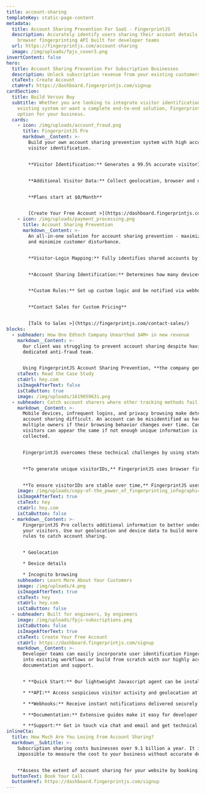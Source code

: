 ```yaml
---
title: account-sharing
templateKey: static-page-content
metadata:
  title: Account Sharing Prevention For SaaS - FingerprintJS
  description: Accurately identify users sharing their account details with our
    browser fingerprinting API built for developer teams
  url: https://fingerprintjs.com/account-sharing
  image: /img/uploads/fpjs_cover3.png
invertContent: false
hero:
  title: Account Sharing Prevention For Subscription Businesses
  description: Unlock subscription revenue from your existing customers.
  ctaText: Create Account
  ctaHref: https://dashboard.fingerprintjs.com/signup
cardSection:
  title: Build Versus Buy
  subtitle: Whether you are looking to integrate visitor identification with your
    existing system or want a complete end-to-end solution, FingerprintJS has an
    option for your business.
  cards:
    - icon: /img/uploads/account_fraud.png
      title: FingerprintJS Pro
      markdown__Content: >-
        Build your own account sharing prevention system with high accuracy
        visitor identification. 


        **Visitor Identification:** Generates a 99.5% accurate visitorID for each unique device that visits your website. VisitorIDs will need to be mapped to your logins and stored so you can identify shared accounts.


        **Additional Visitor Data:** Collect geolocation, browser and device details, and incognito mode detection for every visitor.


        **Plans start at $0/Month**


        [Create Your Free Account >](https://dashboard.fingerprintjs.com/signup)
    - icon: /img/uploads/payment_processing.png
      title: Account Sharing Prevention
      markdown__Content: >-
        An all-in-one solution for account sharing prevention - maximize revenue
        and minimize customer disturbance.


        **Visitor-Login Mapping:** Fully identifies shared accounts by mapping our 99.5% accurate visitorIDs to your logins. 


        **Account Sharing Identification:** Determines how many devices and browsers are being used to access each login, and flags accounts being shared between multiple individuals.


        **Custom Rules:** Set up custom logic and be notified via webhook when rules are triggered.


        **Contact Sales for Custom Pricing**


        [Talk to Sales >](https://fingerprintjs.com/contact-sales/)
blocks:
  - subheader: How One Edtech Company Unearthed $4M+ in new revenue
    markdown__Content: >-
      Our client was struggling to prevent account sharing despite having a
      dedicated anti-fraud team.


      Using FingerprintJS Account Sharing Prevention, **the company generated $4M in new revenue over six months.** The key to their success was FingerprintJS’s accurate visitor identifier and easy-to-use APIs.
    ctaText: Read the Case Study
    ctaUrl: hey.com
    isImageAfterText: false
    isCtaButton: true
    image: /img/uploads/1619059631.png
  - subheader: Catch account sharers where other tracking methods fail
    markdown__Content: >-
      Mobile devices, infrequent logins, and privacy browsing make detecting
      account sharing difficult. An account can be misidentified as having
      multiple owners if their browsing behavior changes over time. Conversely,
      visitors can appear the same if not enough unique information is
      collected.


      FingerprintJS overcomes these technical challenges by using state-of-the-art browser identification and machine learning techniques.


      **To generate unique visitorIDs,** FingerprintJS uses browser fingerprinting, cookies, and other technologies including server-side detection techniques. By combining many identification methods, FingerprintJS can reach a higher level of accuracy than any other solution.


      **To ensure visitorIDs are stable over time,** FingerprintJS uses fuzzy matching and other deduplication techniques. FingerprintJS Pro associates new browsing history with the correct visitorID even if some details about the visitor have changed.
    image: /img/uploads/copy-of-the_power_of_fingerprinting_infographic_1.png
    isImageAfterText: true
    ctaText: hey
    ctaUrl: hey.com
    isCtaButton: false
  - markdown__Content: >-
      FingerprintJS Pro collects additional information to better understand
      your visitors. Use our geolocation and device data to build more targeted
      rules to catch account sharing.


      * Geolocation

      * Device details 

      * Incognito browsing
    subheader: Learn More About Your Customers
    image: /img/uploads/4.png
    isImageAfterText: true
    ctaText: hey
    ctaUrl: hey.com
    isCtaButton: false
  - subheader: Built for engineers, by engineers
    image: /img/uploads/fpjs-subscriptions.png
    isCtaButton: false
    isImageAfterText: true
    ctaText: Create Your Free Account
    ctaUrl: https://dashboard.fingerprintjs.com/signup
    markdown__Content: >-
      Developer teams can easily incorporate user identification FingerprintJS
      into existing workflows or build from scratch with our highly accessible
      documentation and support.


      * **Quick Start:** Our lightweight Javascript agent can be installed in minutes. Create an account for free with no credit card required and start collecting visitorIDs immediately.

      * **API:** Access suspicious visitor activity and geolocation at lightspeed. 

      * **Webhooks:** Receive instant notifications delivered securely to your backend systems, ideal for building scalable and asynchronous processes.

      * **Documentation:** Extensive guides make it easy for developer teams to get up to speed with FingerprintJS, fast.

      * **Support:** Get in touch via chat and email and get technical help within 1 business day.
inlineCta:
  title: How Much Are You Losing From Account Sharing?
  markdown__Subtitle: >-
    Subscription sharing costs businesses over 9.1 billion a year. It is
    impossible to measure the cost to your business without accurate detection.


    **Assess the extent of account sharing for your website by booking a call with our sales team.** We will work with your team to set up a trial of FingerprintJS Account Sharing Prevention and help to estimate the impact on your business.
  buttonText: Book Your Call
  buttonHref: https://dashboard.fingerprintjs.com/signup
---
```

